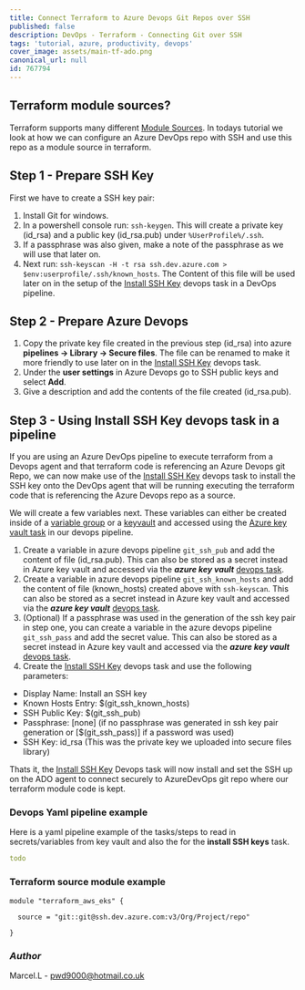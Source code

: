 ```yaml
---
title: Connect Terraform to Azure Devops Git Repos over SSH
published: false
description: DevOps - Terraform - Connecting Git over SSH
tags: 'tutorial, azure, productivity, devops'
cover_image: assets/main-tf-ado.png
canonical_url: null
id: 767794
---
```


## Terraform module sources?

Terraform supports many different [Module Sources](https://www.terraform.io/docs/language/modules/sources.html). In todays tutorial we look at how we can configure an Azure DevOps repo with SSH and use this repo as a module source in terraform.

## Step 1 - Prepare SSH Key

First we have to create a SSH key pair:  

1. Install Git for windows.
2. In a powershell console run: `ssh-keygen`. This will create a private key (id_rsa) and a public key (id_rsa.pub) under `%UserProfile%/.ssh`.
3. If a passphrase was also given, make a note of the passphrase as we will use that later on.
4. Next run: `ssh-keyscan -H -t rsa ssh.dev.azure.com > $env:userprofile/.ssh/known_hosts`. The Content of this file will be used later on in the setup of the [Install SSH Key](https://github.com/MicrosoftDocs/azure-devops-docs/blob/master/docs/pipelines/tasks/utility/install-ssh-key.md) devops task in a DevOps pipeline.

## Step 2 - Prepare Azure Devops

1. Copy the private key file created in the previous step (id_rsa) into azure **pipelines -> Library -> Secure files**. The file can be renamed to make it more friendly to use later on in the [Install SSH Key](https://github.com/MicrosoftDocs/azure-devops-docs/blob/master/docs/pipelines/tasks/utility/install-ssh-key.md) devops task.
2. Under the **user settings** in Azure Devops go to SSH public keys and select **Add**.
3. Give a description and add the contents of the file created (id_rsa.pub).

## Step 3 - Using Install SSH Key devops task in a pipeline

If you are using an Azure DevOps pipeline to execute terraform from a Devops agent and that terraform code is referencing an Azure Devops git Repo, we can now make use of the [Install SSH Key](https://github.com/MicrosoftDocs/azure-devops-docs/blob/master/docs/pipelines/tasks/utility/install-ssh-key.md) devops task to install the SSH key onto the DevOps agent that will be running executing the terraform code that is referencing the Azure Devops repo as a source.  

We will create a few variables next. These variables can either be created inside of a [variable group](https://docs.microsoft.com/en-us/azure/devops/pipelines/library/variable-groups?view=azure-devops&tabs=yaml#use-a-variable-group) or a [keyvault](https://docs.microsoft.com/en-us/azure/key-vault/general/overview) and accessed using the [Azure key vault task](https://docs.microsoft.com/en-us/azure/devops/pipelines/release/azure-key-vault?view=azure-devops) in our devops pipeline.

1. Create a variable in azure devops pipeline `git_ssh_pub` and add the content of file (id_rsa.pub). This can also be stored as a secret instead in Azure key vault and accessed via the **_azure key vault_** [devops task](https://docs.microsoft.com/en-us/azure/devops/pipelines/release/azure-key-vault?view=azure-devops).
2. Create a variable in azure devops pipeline `git_ssh_known_hosts` and add the content of file (known_hosts) created above with `ssh-keyscan`. This can also be stored as a secret instead in Azure key vault and accessed via the **_azure key vault_** [devops task](https://docs.microsoft.com/en-us/azure/devops/pipelines/release/azure-key-vault?view=azure-devops).
3. (Optional) If a passphrase was used in the generation of the ssh key pair in step one, you can create a variable in the azure devops pipeline `git_ssh_pass` and add the secret value. This can also be stored as a secret instead in Azure key vault and accessed via the **_azure key vault_** [devops task](https://docs.microsoft.com/en-us/azure/devops/pipelines/release/azure-key-vault?view=azure-devops).
4. Create the [Install SSH Key](https://github.com/MicrosoftDocs/azure-devops-docs/blob/master/docs/pipelines/tasks/utility/install-ssh-key.md) devops task and use the following parameters:

- Display Name: Install an SSH key
- Known Hosts Entry: $(git_ssh_known_hosts)
- SSH Public Key: $(git_ssh_pub)
- Passphrase: [none] (if no passphrase was generated in ssh key pair generation or [$(git_ssh_pass)] if a password was used)
- SSH Key: id_rsa (This was the private key we uploaded into secure files library)

Thats it, the [Install SSH Key](https://github.com/MicrosoftDocs/azure-devops-docs/blob/master/docs/pipelines/tasks/utility/install-ssh-key.md) Devops task will now install and set the SSH up on the ADO agent to connect securely to AzureDevOps git repo where our terraform module code is kept.

### Devops Yaml pipeline example

Here is a yaml pipeline example of the tasks/steps to read in secrets/variables from key vault and also the for the **install SSH keys** task.

```yaml
todo
```

### Terraform source module example

```hcl
module "terraform_aws_eks" {

  source = "git::git@ssh.dev.azure.com:v3/Org/Project/repo"
  
}
```

### _Author_

Marcel.L - pwd9000@hotmail.co.uk
